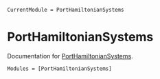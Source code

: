 ```@meta
CurrentModule = PortHamiltonianSystems
```

# PortHamiltonianSystems

Documentation for [PortHamiltonianSystems](https://github.com/Jonas-Nicodemus/ph-energy-matching/tree/main/src/PortHamiltonianSystems).

```@autodocs
Modules = [PortHamiltonianSystems]
```
